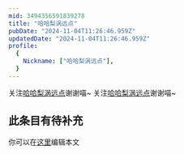 ```yaml
---
mid: 3494356591839278
title: "哈哈梨涡远点"
pubDate: "2024-11-04T11:26:46.959Z"
updatedDate: "2024-11-04T11:26:46.959Z"
profile:
  {
    Nickname: ["哈哈梨涡远点"],
  }
---
```


关注[哈哈梨涡远点](https://space.bilibili.com/3494356591839278)谢谢喵~ 关注[哈哈梨涡远点](https://space.bilibili.com/3494356591839278)谢谢喵~

## 此条目有待补充
你可以在[这里](https://github.com/Yuhanawa/VTuber.ICU/edit/master/src/content/v/哈哈梨涡远点/index.md)编辑本文
